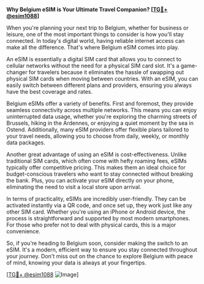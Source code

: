 **Why Belgium eSIM is Your Ultimate Travel Companion? [[TG💪+ @esim1088](https://t.me/s/esim1088)]**

When you're planning your next trip to Belgium, whether for business or leisure, one of the most important things to consider is how you'll stay connected. In today's digital world, having reliable internet access can make all the difference. That's where Belgium eSIM comes into play.

An eSIM is essentially a digital SIM card that allows you to connect to cellular networks without the need for a physical SIM card slot. It's a game-changer for travelers because it eliminates the hassle of swapping out physical SIM cards when moving between countries. With an eSIM, you can easily switch between different plans and providers, ensuring you always have the best coverage and rates.

Belgium eSIMs offer a variety of benefits. First and foremost, they provide seamless connectivity across multiple networks. This means you can enjoy uninterrupted data usage, whether you're exploring the charming streets of Brussels, hiking in the Ardennes, or enjoying a quiet moment by the sea in Ostend. Additionally, many eSIM providers offer flexible plans tailored to your travel needs, allowing you to choose from daily, weekly, or monthly data packages.

Another great advantage of using an eSIM is cost-effectiveness. Unlike traditional SIM cards, which often come with hefty roaming fees, eSIMs typically offer competitive pricing. This makes them an ideal choice for budget-conscious travelers who want to stay connected without breaking the bank. Plus, you can activate your eSIM directly on your phone, eliminating the need to visit a local store upon arrival.

In terms of practicality, eSIMs are incredibly user-friendly. They can be activated instantly via a QR code, and once set up, they work just like any other SIM card. Whether you're using an iPhone or Android device, the process is straightforward and supported by most modern smartphones. For those who prefer not to deal with physical cards, this is a major convenience.

So, if you're heading to Belgium soon, consider making the switch to an eSIM. It's a modern, efficient way to ensure you stay connected throughout your journey. Don't miss out on the chance to explore Belgium with peace of mind, knowing your data is always at your fingertips.

[[TG💪+ @esim1088](https://t.me/s/esim1088) ![Image](https://i.postimg.cc/Y0z9fWf4/image.png)]